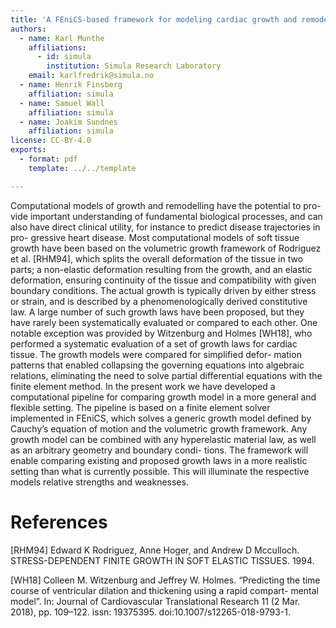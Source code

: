```yaml
---
title: 'A FEniCS-based framework for modeling cardiac growth and remodeling'
authors:
  - name: Karl Munthe
    affiliations:
      - id: simula
        institution: Simula Research Laboratory
    email: karlfredrik@simula.no
  - name: Henrik Finsberg
    affiliation: simula
  - name: Samuel Wall
    affiliation: simula
  - name: Joakim Sundnes
    affiliation: simula
license: CC-BY-4.0
exports:
  - format: pdf
    template: ../../template

---
```


Computational models of growth and remodelling have the potential to pro-
vide important understanding of fundamental biological processes, and can also
have direct clinical utility, for instance to predict disease trajectories in pro-
gressive heart disease. Most computational models of soft tissue growth have
been based on the volumetric growth framework of Rodriguez et al. [RHM94],
which splits the overall deformation of the tissue in two parts; a non-elastic
deformation resulting from the growth, and an elastic deformation, ensuring
continuity of the tissue and compatibility with given boundary conditions. The
actual growth is typically driven by either stress or strain, and is described by
a phenomenologically derived constitutive law. A large number of such growth
laws have been proposed, but they have rarely been systematically evaluated or
compared to each other. One notable exception was provided by Witzenburg
and Holmes [WH18], who performed a systematic evaluation of a set of growth
laws for cardiac tissue. The growth models were compared for simplified defor-
mation patterns that enabled collapsing the governing equations into algebraic
relations, eliminating the need to solve partial differential equations with the
finite element method. In the present work we have developed a computational
pipeline for comparing growth model in a more general and flexible setting.
The pipeline is based on a finite element solver implemented in FEniCS, which
solves a generic growth model defined by Cauchy’s equation of motion and the
volumetric growth framework. Any growth model can be combined with any
hyperelastic material law, as well as an arbitrary geometry and boundary condi-
tions. The framework will enable comparing existing and proposed growth laws
in a more realistic setting than what is currently possible. This will illuminate
the respective models relative strengths and weaknesses.

# References
[RHM94] Edward K Rodriguez, Anne Hoger, and Andrew D Mcculloch. STRESS-DEPENDENT FINITE GROWTH IN SOFT ELASTIC TISSUES. 1994.

[WH18] Colleen M. Witzenburg and Jeffrey W. Holmes. “Predicting the time course of ventricular dilation and thickening using a rapid compart- mental model”. In: Journal of Cardiovascular Translational Research 11 (2 Mar. 2018), pp. 109–122. issn: 19375395. doi:10.1007/s12265-018-9793-1.

